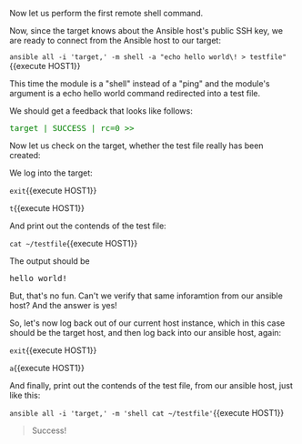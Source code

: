 Now let us perform the first remote shell command.

Now, since the target knows about the Ansible host's public SSH key, we are ready to connect from the Ansible host to our target:
 
`ansible all -i 'target,' -m shell -a "echo hello world\! > testfile"`{{execute HOST1}}

This time the module is a "shell" instead of a "ping" and the module's argument is a echo hello world command redirected into a test file. 

We should get a feedback that looks like follows:

<pre>
<span style="color: green">target | SUCCESS | rc=0 &gt;&gt;</span>
</pre>

Now let us check on the target, whether the test file really has been created:

We log into the target: 

`exit`{{execute HOST1}}
 
`t`{{execute HOST1}}

And print out the contends of the test file:

`cat ~/testfile`{{execute HOST1}}

The output should be 

<pre>
hello world!
</pre>

But, that's no fun. Can't we verify that same inforamtion from our ansible host? And the answer is yes!

So, let's now log back out of our current host instance, which in this case should be the target host, and then log back into our ansible host, again:

`exit`{{execute HOST1}}
 
`a`{{execute HOST1}}

And finally, print out the contends of the test file, from our ansible host, just like this:

`ansible all -i 'target,' -m 'shell cat ~/testfile'`{{execute HOST1}}

> Success!
